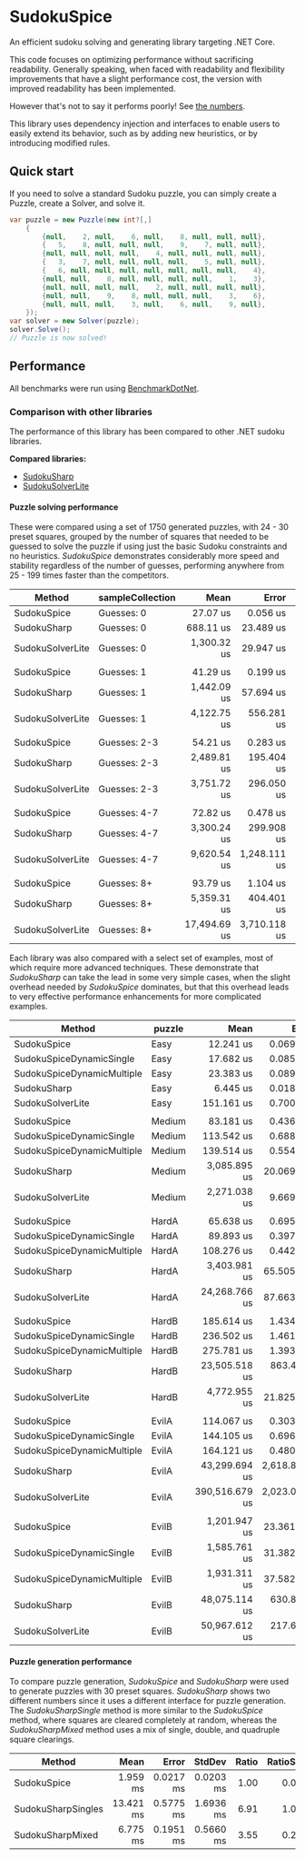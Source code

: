 # SudokuSpice

An efficient sudoku solving and generating library targeting .NET Core.

This code focuses on optimizing performance without sacrificing readability. Generally speaking,
when faced with readability and flexibility improvements that have a slight performance cost, the
version with improved readability has been implemented.

However that's not to say it performs poorly! See [the numbers](#Performance).

This library uses dependency injection and interfaces to enable users to easily extend its
behavior, such as by adding new heuristics, or by introducing modified rules.

## Quick start

If you need to solve a standard Sudoku puzzle, you can simply create a Puzzle, create a Solver,
and solve it.

```csharp
var puzzle = new Puzzle(new int?[,]
    {
        {null,    2, null,    6, null,    8, null, null, null},
        {   5,    8, null, null, null,    9,    7, null, null},
        {null, null, null, null,    4, null, null, null, null},
        {   3,    7, null, null, null, null,    5, null, null},
        {   6, null, null, null, null, null, null, null,    4},
        {null, null,    8, null, null, null, null,    1,    3},
        {null, null, null, null,    2, null, null, null, null},
        {null, null,    9,    8, null, null, null,    3,    6},
        {null, null, null,    3, null,    6, null,    9, null},
    });
var solver = new Solver(puzzle);
solver.Solve();
// Puzzle is now solved!
```

## Performance

All benchmarks were run using [BenchmarkDotNet](https://benchmarkdotnet.org/articles/overview.html).

### Comparison with other libraries

The performance of this library has been compared to other .NET sudoku libraries.

**Compared libraries:**

* [SudokuSharp](https://github.com/BenjaminChambers/SudokuSharp)
* [SudokuSolverLite](https://github.com/zhiliangxu/SudokuSolver)

#### Puzzle solving performance

These were compared using a set of 1750 generated puzzles, with 24 - 30 preset squares, grouped
by the number of squares that needed to be guessed to solve the puzzle if using just the basic
Sudoku constraints and no heuristics. *SudokuSpice* demonstrates considerably more speed and
stability regardless of the number of guesses, performing anywhere from 25 - 199 times faster
than the competitors.

|           Method | sampleCollection |         Mean |        Error |        StdDev |       Median |  Ratio | RatioSD |
|----------------- |----------------- |-------------:|-------------:|--------------:|-------------:|-------:|--------:|
|      SudokuSpice |       Guesses: 0 |     27.07 us |     0.056 us |      0.049 us |     27.07 us |   1.00 |    0.00 |
|      SudokuSharp |       Guesses: 0 |    688.11 us |    23.489 us |     67.394 us |    681.73 us |  26.57 |    2.87 |
| SudokuSolverLite |       Guesses: 0 |  1,300.32 us |    29.947 us |     87.830 us |  1,301.06 us |  48.39 |    3.61 |
|                  |                  |              |              |               |              |        |         |
|      SudokuSpice |       Guesses: 1 |     41.29 us |     0.199 us |      0.177 us |     41.26 us |   1.00 |    0.00 |
|      SudokuSharp |       Guesses: 1 |  1,442.09 us |    57.694 us |    166.459 us |  1,431.03 us |  34.83 |    3.61 |
| SudokuSolverLite |       Guesses: 1 |  4,122.75 us |   556.281 us |  1,622.698 us |  3,749.92 us | 100.25 |   32.97 |
|                  |                  |              |              |               |              |        |         |
|      SudokuSpice |     Guesses: 2-3 |     54.21 us |     0.283 us |      0.264 us |     54.18 us |   1.00 |    0.00 |
|      SudokuSharp |     Guesses: 2-3 |  2,489.81 us |   195.404 us |    573.086 us |  2,395.93 us |  46.70 |    7.06 |
| SudokuSolverLite |     Guesses: 2-3 |  3,751.72 us |   296.050 us |    844.646 us |  3,587.26 us |  71.27 |   17.99 |
|                  |                  |              |              |               |              |        |         |
|      SudokuSpice |     Guesses: 4-7 |     72.82 us |     0.478 us |      0.424 us |     72.92 us |   1.00 |    0.00 |
|      SudokuSharp |     Guesses: 4-7 |  3,300.24 us |   299.908 us |    850.790 us |  3,246.29 us |  46.64 |   11.19 |
| SudokuSolverLite |     Guesses: 4-7 |  9,620.54 us | 1,248.111 us |  3,581.063 us |  8,516.25 us | 121.73 |   43.24 |
|                  |                  |              |              |               |              |        |         |
|      SudokuSpice |      Guesses: 8+ |     93.79 us |     1.104 us |      1.032 us |     93.80 us |   1.00 |    0.00 |
|      SudokuSharp |      Guesses: 8+ |  5,359.31 us |   404.401 us |  1,192.387 us |  5,265.53 us |  51.93 |   13.21 |
| SudokuSolverLite |      Guesses: 8+ | 17,494.69 us | 3,710.118 us | 10,763.726 us | 15,306.29 us | 185.85 |  114.48 |

Each library was also compared with a select set of examples, most of which require more advanced
techniques. These demonstrate that *SudokuSharp* can take the lead in some very simple cases, when
the slight overhead needed by *SudokuSpice* dominates, but that this overhead leads to very
effective performance enhancements for more complicated examples.

|                     Method | puzzle |           Mean |         Error |        StdDev |    Ratio | RatioSD |
|--------------------------- |------- |---------------:|--------------:|--------------:|---------:|--------:|
|                SudokuSpice |   Easy |      12.241 us |     0.0699 us |     0.0584 us |     1.00 |    0.00 |
|   SudokuSpiceDynamicSingle |   Easy |      17.682 us |     0.0857 us |     0.0801 us |     1.45 |    0.01 |
| SudokuSpiceDynamicMultiple |   Easy |      23.383 us |     0.0891 us |     0.0834 us |     1.91 |    0.01 |
|                SudokuSharp |   Easy |       6.445 us |     0.0189 us |     0.0177 us |     0.53 |    0.00 |
|           SudokuSolverLite |   Easy |     151.161 us |     0.7009 us |     0.6214 us |    12.35 |    0.08 |
|                            |        |                |               |               |          |         |
|                SudokuSpice | Medium |      83.181 us |     0.4363 us |     0.3868 us |     1.00 |    0.00 |
|   SudokuSpiceDynamicSingle | Medium |     113.542 us |     0.6884 us |     0.6103 us |     1.37 |    0.01 |
| SudokuSpiceDynamicMultiple | Medium |     139.514 us |     0.5547 us |     0.4917 us |     1.68 |    0.01 |
|                SudokuSharp | Medium |   3,085.895 us |    20.0697 us |    18.7733 us |    37.08 |    0.27 |
|           SudokuSolverLite | Medium |   2,271.038 us |     9.6696 us |     9.0450 us |    27.32 |    0.17 |
|                            |        |                |               |               |          |         |
|                SudokuSpice |  HardA |      65.638 us |     0.6956 us |     0.5809 us |     1.00 |    0.00 |
|   SudokuSpiceDynamicSingle |  HardA |      89.893 us |     0.3974 us |     0.3717 us |     1.37 |    0.01 |
| SudokuSpiceDynamicMultiple |  HardA |     108.276 us |     0.4426 us |     0.4140 us |     1.65 |    0.01 |
|                SudokuSharp |  HardA |   3,403.981 us |    65.5058 us |    87.4484 us |    51.92 |    1.70 |
|           SudokuSolverLite |  HardA |  24,268.766 us |    87.6632 us |    82.0002 us |   369.99 |    3.49 |
|                            |        |                |               |               |          |         |
|                SudokuSpice |  HardB |     185.614 us |     1.4341 us |     1.3414 us |     1.00 |    0.00 |
|   SudokuSpiceDynamicSingle |  HardB |     236.502 us |     1.4611 us |     1.3667 us |     1.27 |    0.01 |
| SudokuSpiceDynamicMultiple |  HardB |     275.781 us |     1.3934 us |     1.2353 us |     1.49 |    0.01 |
|                SudokuSharp |  HardB |  23,505.518 us |   863.4225 us | 2,545.8207 us |   120.91 |   12.65 |
|           SudokuSolverLite |  HardB |   4,772.955 us |    21.8253 us |    18.2251 us |    25.73 |    0.20 |
|                            |        |                |               |               |          |         |
|                SudokuSpice |  EvilA |     114.067 us |     0.3034 us |     0.2838 us |     1.00 |    0.00 |
|   SudokuSpiceDynamicSingle |  EvilA |     144.105 us |     0.6960 us |     0.6170 us |     1.26 |    0.01 |
| SudokuSpiceDynamicMultiple |  EvilA |     164.121 us |     0.4804 us |     0.4494 us |     1.44 |    0.01 |
|                SudokuSharp |  EvilA |  43,299.694 us | 2,618.8570 us | 7,639.3289 us |   360.48 |   58.09 |
|           SudokuSolverLite |  EvilA | 390,516.679 us | 2,023.0951 us | 1,793.4211 us | 3,423.01 |   14.19 |
|                            |        |                |               |               |          |         |
|                SudokuSpice |  EvilB |   1,201.947 us |    23.3610 us |    30.3759 us |     1.00 |    0.00 |
|   SudokuSpiceDynamicSingle |  EvilB |   1,585.761 us |    31.3820 us |    36.1395 us |     1.32 |    0.04 |
| SudokuSpiceDynamicMultiple |  EvilB |   1,931.311 us |    37.5828 us |    57.3930 us |     1.61 |    0.07 |
|                SudokuSharp |  EvilB |  48,075.114 us |   630.8894 us |   559.2670 us |    39.96 |    1.19 |
|           SudokuSolverLite |  EvilB |  50,967.612 us |   217.6399 us |   192.9321 us |    42.36 |    1.25 |



#### Puzzle generation performance

To compare puzzle generation, *SudokuSpice* and *SudokuSharp* were used to generate puzzles with 30
preset squares. *SudokuSharp* shows two different numbers since it uses a different interface for
puzzle generation. The *SudokuSharpSingle* method is more similar to the *SudokuSpice* method,
where squares are cleared completely at random, whereas the *SudokuSharpMixed* method uses a mix of
single, double, and quadruple square clearings.

|             Method |      Mean |     Error |    StdDev | Ratio | RatioSD |
|------------------- |----------:|----------:|----------:|------:|--------:|
|        SudokuSpice |  1.959 ms | 0.0217 ms | 0.0203 ms |  1.00 |    0.00 |
| SudokuSharpSingles | 13.421 ms | 0.5775 ms | 1.6936 ms |  6.91 |    1.03 |
|   SudokuSharpMixed |  6.775 ms | 0.1951 ms | 0.5660 ms |  3.55 |    0.27 |